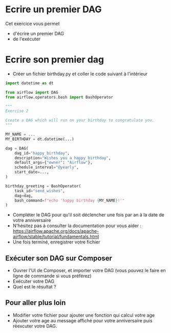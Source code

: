 # Ecrire un premier DAG

Cet exercice vous permet

- d'écrire un premier DAG
- de l'exécuter

# Ecrire son premier dag

* Créer un fichier birthday.py et coller le code suivant à l'intérieur

```python
import datetime as dt

from airflow import DAG
from airflow.operators.bash import BashOperator

"""
Exercise 2

Create a DAG which will run on your birthday to congratulate you.
"""

MY_NAME = ...
MY_BIRTHDAY = dt.datetime(...)

dag = DAG(
    dag_id="happy_birthday",
    description="Wishes you a happy birthday",
    default_args={"owner": "Airflow"},
    schedule_interval="@yearly",
    start_date=...,
)

birthday_greeting = BashOperator(
    task_id="send_wishes",
    dag=dag,
    bash_command=f"echo 'happy birthday {MY_NAME}!'"
)
```
* Compléter le DAG pour qu'il soit déclencher une fois par an à la date de votre anniversaire
* N'hésitez pas à consulter la documentation pour vous aider : https://airflow.apache.org/docs/apache-airflow/stable/tutorial/fundamentals.html
* Une fois terminé, enregistrer votre fichier

## Exécuter son DAG sur Composer

* Ouvrer l'UI de Composer, et importer votre DAG (vous pouvez le faire en ligne de commande si vous préférez)
* Exécuter votre DAG
* Quel est le résultat ?

## Pour aller plus loin

* Modifier votre fichier pour ajouter une fonction qui calcul votre age
* Ajouter votre age au message affiché pour votre anniversaire puis réexcuter votre DAG.
